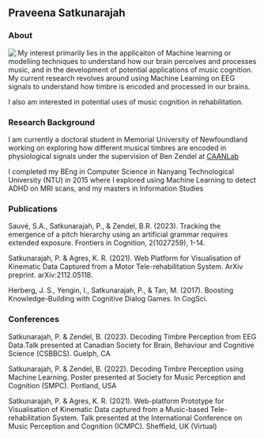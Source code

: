 ## Praveena Satkunarajah

### About
<img align = "left" src="https://github.com/spraveena/spraveena/assets/10113006/6d1932cf-2637-42b1-a174-bca19c1ce71e" >
My interest primarily lies in the applicaiton of Machine learning or modelling techniques to understand how our brain perceives and processes music, and in the development of potential applications of music cognition. My current research revolves around using Machine Learning on EEG signals to understand how timbre is encoded and processed in our brains. 

I also am interested in potential uses of music cognition in rehabilitation.







### Research Background

I am currently a doctoral student in Memorial University of Newfoundland working on exploring how different musical timbres are encoded in physiological signals under the supervision of Ben Zendel at [CAANLab](https://caanlab.ca)

I completed my BEng in Computer Science in Nanyang Technological University (NTU) in 2015 where I explored using Machine Learning to detect ADHD on MRI scans, and my masters in Information Studies

### Publications
Sauvé, S.A., Satkunarajah, P., & Zendel, B.R. (2023). Tracking the emergence of a pitch hierarchy
using an artificial grammar requires extended exposure. Frontiers in Cognition, 2(1027259), 1-14.

Satkunarajah, P. & Agres, K. R. (2021). Web Platform for Visualisation of Kinematic Data Captured
from a Motor Tele-rehabilitation System. ArXiv preprint. arXiv:2112.05118.

Herberg, J. S., Yengin, I., Satkunarajah, P., & Tan, M. (2017). Boosting Knowledge-Building with
Cognitive Dialog Games. In CogSci.

### Conferences
Satkunarajah, P. & Zendel, B. (2023). Decoding Timbre Perception from EEG Data.Talk presented at Canadian Society for Brain, Behaviour and Cognitive Science
(CSBBCS). Guelph, CA

Satkunarajah, P. & Zendel, B. (2022). Decoding Timbre Perception using Machine Learning. Poster presented at Society for Music Perception and Cognition (SMPC).
Portland, USA

Satkunarajah, P. & Agres, K. R. (2021). Web-platform Prototype for Visualisation of Kinematic Data captured from a Music-based Tele-rehabilitation System. Talk presented at the International Conference on Music Perception and Cognition (ICMPC). Sheffield, UK (Virtual)



<!--
**spraveena/spraveena** is a ✨ _special_ ✨ repository because its `README.md` (this file) appears on your GitHub profile.

Here are some ideas to get you started:

- 🔭 I’m currently working on ...
- 🌱 I’m currently learning ...
- 👯 I’m looking to collaborate on ...
- 🤔 I’m looking for help with ...
- 💬 Ask me about ...
- 📫 How to reach me: ...
- 😄 Pronouns: ...
- ⚡ Fun fact: ...
-->

